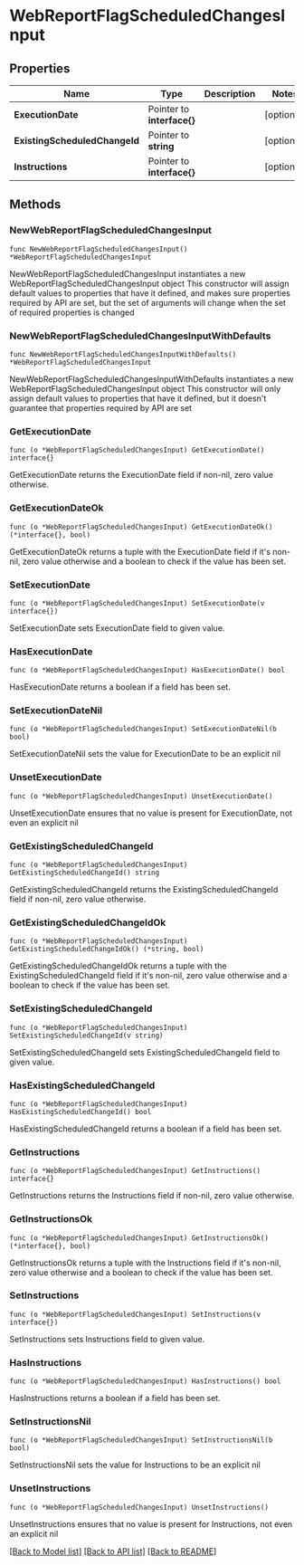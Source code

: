 # WebReportFlagScheduledChangesInput

## Properties

Name | Type | Description | Notes
------------ | ------------- | ------------- | -------------
**ExecutionDate** | Pointer to **interface{}** |  | [optional] 
**ExistingScheduledChangeId** | Pointer to **string** |  | [optional] 
**Instructions** | Pointer to **interface{}** |  | [optional] 

## Methods

### NewWebReportFlagScheduledChangesInput

`func NewWebReportFlagScheduledChangesInput() *WebReportFlagScheduledChangesInput`

NewWebReportFlagScheduledChangesInput instantiates a new WebReportFlagScheduledChangesInput object
This constructor will assign default values to properties that have it defined,
and makes sure properties required by API are set, but the set of arguments
will change when the set of required properties is changed

### NewWebReportFlagScheduledChangesInputWithDefaults

`func NewWebReportFlagScheduledChangesInputWithDefaults() *WebReportFlagScheduledChangesInput`

NewWebReportFlagScheduledChangesInputWithDefaults instantiates a new WebReportFlagScheduledChangesInput object
This constructor will only assign default values to properties that have it defined,
but it doesn't guarantee that properties required by API are set

### GetExecutionDate

`func (o *WebReportFlagScheduledChangesInput) GetExecutionDate() interface{}`

GetExecutionDate returns the ExecutionDate field if non-nil, zero value otherwise.

### GetExecutionDateOk

`func (o *WebReportFlagScheduledChangesInput) GetExecutionDateOk() (*interface{}, bool)`

GetExecutionDateOk returns a tuple with the ExecutionDate field if it's non-nil, zero value otherwise
and a boolean to check if the value has been set.

### SetExecutionDate

`func (o *WebReportFlagScheduledChangesInput) SetExecutionDate(v interface{})`

SetExecutionDate sets ExecutionDate field to given value.

### HasExecutionDate

`func (o *WebReportFlagScheduledChangesInput) HasExecutionDate() bool`

HasExecutionDate returns a boolean if a field has been set.

### SetExecutionDateNil

`func (o *WebReportFlagScheduledChangesInput) SetExecutionDateNil(b bool)`

 SetExecutionDateNil sets the value for ExecutionDate to be an explicit nil

### UnsetExecutionDate
`func (o *WebReportFlagScheduledChangesInput) UnsetExecutionDate()`

UnsetExecutionDate ensures that no value is present for ExecutionDate, not even an explicit nil
### GetExistingScheduledChangeId

`func (o *WebReportFlagScheduledChangesInput) GetExistingScheduledChangeId() string`

GetExistingScheduledChangeId returns the ExistingScheduledChangeId field if non-nil, zero value otherwise.

### GetExistingScheduledChangeIdOk

`func (o *WebReportFlagScheduledChangesInput) GetExistingScheduledChangeIdOk() (*string, bool)`

GetExistingScheduledChangeIdOk returns a tuple with the ExistingScheduledChangeId field if it's non-nil, zero value otherwise
and a boolean to check if the value has been set.

### SetExistingScheduledChangeId

`func (o *WebReportFlagScheduledChangesInput) SetExistingScheduledChangeId(v string)`

SetExistingScheduledChangeId sets ExistingScheduledChangeId field to given value.

### HasExistingScheduledChangeId

`func (o *WebReportFlagScheduledChangesInput) HasExistingScheduledChangeId() bool`

HasExistingScheduledChangeId returns a boolean if a field has been set.

### GetInstructions

`func (o *WebReportFlagScheduledChangesInput) GetInstructions() interface{}`

GetInstructions returns the Instructions field if non-nil, zero value otherwise.

### GetInstructionsOk

`func (o *WebReportFlagScheduledChangesInput) GetInstructionsOk() (*interface{}, bool)`

GetInstructionsOk returns a tuple with the Instructions field if it's non-nil, zero value otherwise
and a boolean to check if the value has been set.

### SetInstructions

`func (o *WebReportFlagScheduledChangesInput) SetInstructions(v interface{})`

SetInstructions sets Instructions field to given value.

### HasInstructions

`func (o *WebReportFlagScheduledChangesInput) HasInstructions() bool`

HasInstructions returns a boolean if a field has been set.

### SetInstructionsNil

`func (o *WebReportFlagScheduledChangesInput) SetInstructionsNil(b bool)`

 SetInstructionsNil sets the value for Instructions to be an explicit nil

### UnsetInstructions
`func (o *WebReportFlagScheduledChangesInput) UnsetInstructions()`

UnsetInstructions ensures that no value is present for Instructions, not even an explicit nil

[[Back to Model list]](../README.md#documentation-for-models) [[Back to API list]](../README.md#documentation-for-api-endpoints) [[Back to README]](../README.md)


